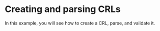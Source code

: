 # Creating and parsing CRLs

In this example, you will see how to create a CRL, parse, and validate it.
